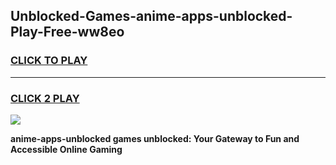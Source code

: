 
## Unblocked-Games-anime-apps-unblocked-Play-Free-ww8eo
<h3>
<a href="https://premium76.site?title=anime-apps-unblocked&ref=18A1">CLICK TO PLAY</a></h3>
<hr>

<h3>
<a href="https://premium76.site?title=anime-apps-unblocked&ref=18A1">CLICK 2 PLAY</a>
  
</h3>

<a href="https://premium76.site?title=anime-apps-unblocked&ref=18A1"><img src="https://clearcache.store/games.png"></a>


**anime-apps-unblocked games unblocked: Your Gateway to Fun and Accessible Online Gaming**
